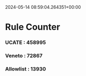 2024-05-14 08:59:04.264351+00:00
# Rule Counter 
 ### UCATE : 458995

 ### Veneto : 72867

 ### Allowlist : 13930